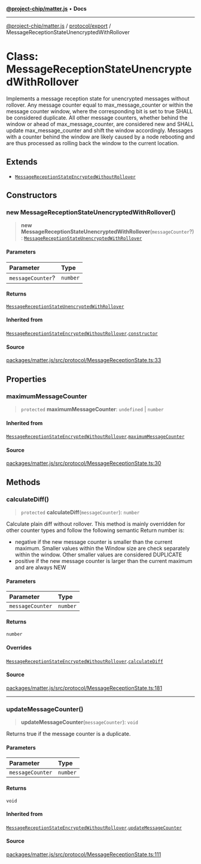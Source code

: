 [**@project-chip/matter.js**](../../../README.md) • **Docs**

***

[@project-chip/matter.js](../../../modules.md) / [protocol/export](../README.md) / MessageReceptionStateUnencryptedWithRollover

# Class: MessageReceptionStateUnencryptedWithRollover

Implements a message reception state for unencrypted messages without rollover.
Any message counter equal to max_message_counter or within the message counter window, where the corresponding bit
is set to true SHALL be considered duplicate. All other message counters, whether behind the window or ahead of
max_message_counter, are considered new and SHALL update max_message_counter and shift the window accordingly.
Messages with a counter behind the window are likely caused by a node rebooting and are thus processed as rolling
back the window to the current location.

## Extends

- [`MessageReceptionStateEncryptedWithoutRollover`](MessageReceptionStateEncryptedWithoutRollover.md)

## Constructors

### new MessageReceptionStateUnencryptedWithRollover()

> **new MessageReceptionStateUnencryptedWithRollover**(`messageCounter`?): [`MessageReceptionStateUnencryptedWithRollover`](MessageReceptionStateUnencryptedWithRollover.md)

#### Parameters

| Parameter | Type |
| :------ | :------ |
| `messageCounter`? | `number` |

#### Returns

[`MessageReceptionStateUnencryptedWithRollover`](MessageReceptionStateUnencryptedWithRollover.md)

#### Inherited from

[`MessageReceptionStateEncryptedWithoutRollover`](MessageReceptionStateEncryptedWithoutRollover.md).[`constructor`](MessageReceptionStateEncryptedWithoutRollover.md#constructors)

#### Source

[packages/matter.js/src/protocol/MessageReceptionState.ts:33](https://github.com/project-chip/matter.js/blob/7a8cbb56b87d4ccf34bec5a9a95ab40a1711324f/packages/matter.js/src/protocol/MessageReceptionState.ts#L33)

## Properties

### maximumMessageCounter

> `protected` **maximumMessageCounter**: `undefined` \| `number`

#### Inherited from

[`MessageReceptionStateEncryptedWithoutRollover`](MessageReceptionStateEncryptedWithoutRollover.md).[`maximumMessageCounter`](MessageReceptionStateEncryptedWithoutRollover.md#maximummessagecounter)

#### Source

[packages/matter.js/src/protocol/MessageReceptionState.ts:30](https://github.com/project-chip/matter.js/blob/7a8cbb56b87d4ccf34bec5a9a95ab40a1711324f/packages/matter.js/src/protocol/MessageReceptionState.ts#L30)

## Methods

### calculateDiff()

> `protected` **calculateDiff**(`messageCounter`): `number`

Calculate plain diff without rollover.
This method is mainly overridden for other counter types and follow the following semantic
Return number is:
* negative if the new message counter is smaller than the current maximum. Smaller values within the Window size
  are check separately within the window. Other smaller values are considered DUPLICATE
* positive if the new message counter is larger than the current maximum and are always NEW

#### Parameters

| Parameter | Type |
| :------ | :------ |
| `messageCounter` | `number` |

#### Returns

`number`

#### Overrides

[`MessageReceptionStateEncryptedWithoutRollover`](MessageReceptionStateEncryptedWithoutRollover.md).[`calculateDiff`](MessageReceptionStateEncryptedWithoutRollover.md#calculatediff)

#### Source

[packages/matter.js/src/protocol/MessageReceptionState.ts:181](https://github.com/project-chip/matter.js/blob/7a8cbb56b87d4ccf34bec5a9a95ab40a1711324f/packages/matter.js/src/protocol/MessageReceptionState.ts#L181)

***

### updateMessageCounter()

> **updateMessageCounter**(`messageCounter`): `void`

Returns true if the message counter is a duplicate.

#### Parameters

| Parameter | Type |
| :------ | :------ |
| `messageCounter` | `number` |

#### Returns

`void`

#### Inherited from

[`MessageReceptionStateEncryptedWithoutRollover`](MessageReceptionStateEncryptedWithoutRollover.md).[`updateMessageCounter`](MessageReceptionStateEncryptedWithoutRollover.md#updatemessagecounter)

#### Source

[packages/matter.js/src/protocol/MessageReceptionState.ts:111](https://github.com/project-chip/matter.js/blob/7a8cbb56b87d4ccf34bec5a9a95ab40a1711324f/packages/matter.js/src/protocol/MessageReceptionState.ts#L111)
